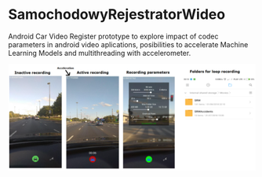 # SamochodowyRejestratorWideo
Android Car Video Register prototype to explore impact of codec parameters in android video aplications, posibilities to accelerate Machine Learning Models and multithreading with accelerometer.

![](carvideoregister.png)
